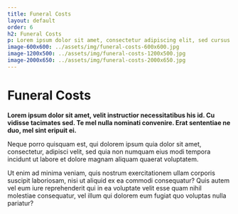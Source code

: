 ```yaml
---
title: Funeral Costs
layout: default
order: 6
h2: Funeral Costs
p: Lorem ipsum dolor sit amet, consectetur adipiscing elit, sed cursus nunc quis vehicula tempor.
image-600x600: ../assets/img/funeral-costs-600x600.jpg
image-1200x500: ../assets/img/funeral-costs-1200x500.jpg
image-2000x650: ../assets/img/funeral-costs-2000x650.jpg
---
```


<h1>Funeral Costs</h1>
<p><strong>Lorem ipsum dolor sit amet, velit instructior necessitatibus his id. Cu vidisse tacimates sed. Te mel nulla nominati convenire. Erat sententiae ne duo, mel sint eripuit ei.</strong></p>
<p>Neque porro quisquam est, qui dolorem ipsum quia dolor sit amet, consectetur, adipisci velit, sed quia non numquam eius modi tempora incidunt ut labore et dolore magnam aliquam quaerat voluptatem.</p>
<p>Ut enim ad minima veniam, quis nostrum exercitationem ullam corporis suscipit laboriosam, nisi ut aliquid ex ea commodi consequatur? Quis autem vel eum iure reprehenderit qui in ea voluptate velit esse quam nihil molestiae consequatur, vel illum qui dolorem eum fugiat quo voluptas nulla pariatur?</p>
